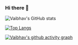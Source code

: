### Hi there 👋

<!--
**vaibhavg310/vaibhavg310** is a ✨ _special_ ✨ repository because its `README.md` (this file) appears on your GitHub profile.

Here are some ideas to get you started:

- 🔭 I’m currently working on ...
- 🌱 I’m currently learning ...
- 👯 I’m looking to collaborate on ...
- 🤔 I’m looking for help with ...
- 💬 Ask me about ...
- 📫 How to reach me: ...
- 😄 Pronouns: ...
- ⚡ Fun fact: ...
-->

![Vaibhav's GitHub stats](https://github-readme-stats.vercel.app/api?username=vaibhavg310&show_icons=true&theme=tokyonight)

[![Top Langs](https://github-readme-stats.vercel.app/api/top-langs/?username=vaibhavg310&layout=donut&theme=tokyonight)](https://github.com/ashutosh00710/github-readme-stats)

[![Vaibhav's github activity graph](https://github-readme-activity-graph.cyclic.app/graph?username=vaibhavg310&theme=tokyo-night&area=true&hide_border=true)](https://github.com/ashutosh00710/github-readme-activity-graph)
